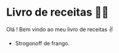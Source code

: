 # Livro de receitas :man_cook:

Olá ! Bem vindo ao meu livro de receitas :v:

- Strogonoff de frango.
